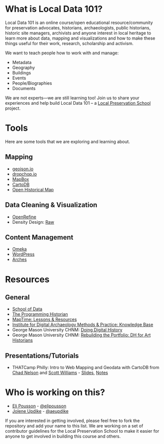 # What is Local Data 101?

Local Data 101 is an online course/open educational resource/community for preservation advocates, historians, archaeologists, public historians, historic site managers, archivists and anyone interest in local heritage to learn more about data, mapping and visualizations and how to make these things useful for their work, research, scholarship and activism.

We want to teach people how to work with and manage:

- Metadata
- Geography
- Buildings
- Events
- People/Biographies
- Documents

We are not experts—we are still learning too! Join us to share your experiences and help build Local Data 101 – a [Local Preservation School](http://localpreservation.github.io/) project.

# Tools

Here are some tools that we are exploring and learning about.

## Mapping

- [geojson.io](http://geojson.io/)
- [dropchop.io](http://dropchop.io/)
- [MapBox](http://mapbox.com)
- [CartoDB](http://cartodb.com)
- [Open Historical Map](http://wiki.openstreetmap.org/wiki/Open_Historical_Map)
 
## Data Cleaning & Visualization

- [OpenRefine](http://openrefine.org/)
- Density Design: [Raw](http://raw.densitydesign.org/)

## Content Management 

- [Omeka](http://omeka.org)
- [WordPress](http://wordpress.org)
- [Arches](http://www.archesproject.org/) 

# Resources

## General

- [School of Data](http://schoolofdata.org)
- [The Programming Historian](http://programminghistorian.org)
- [MapTime: Lessons & Resources](http://maptime.io/lessons-resources/)
- [Institute for Digital Archaeology Methods & Practice: Knowledge Base](http://digitalarchaeology.msu.edu/kb/)
- George Mason University CHNM: [Doing Digital History](http://history2014.doingdh.org/)
- George Mason University CHNM: [Rebuilding the Portfolio: DH for Art Historians](http://arthistory2014.doingdh.org/)

## Presentations/Tutorials

- THATCamp Philly: Intro to Web Mapping and Geodata with CartoDB from [Chad Nelson](http:twitter.com/bibliotechy) and [Scott Williams](http://twitter.com/moltude) - [Slides](http://bibliotechy.github.io/cartodb/#/), [Notes](https://docs.google.com/document/d/1QEptlrMKfR9TzklhcWmt33TExxv6sq228pKjmjAu7A0/edit)

# Who is working on this?

- [Eli Pousson](http://github.com/elipousson) - [@elipousson](http://twitter.com/elipousson)
- [Jolene Updike](http://github.com/aeupdike) - [@aeupdike](http://twitter.com/aeupdike)

If you are interested in getting involved, please feel free to fork the repository and add your name to this list. We are working on a set of contributor guidelines for the Local Preservation School to make it easier for anyone to get involved in building this course and others.
